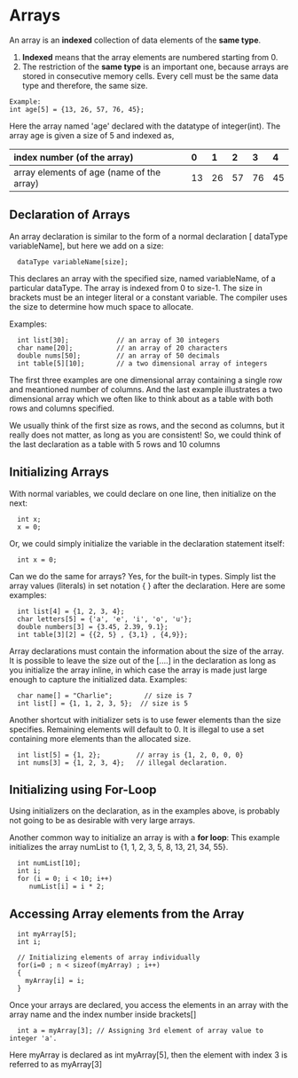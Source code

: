 # Arrays

An array is an **indexed** collection of data elements of the **same type**.
1. **Indexed** means that the array elements are numbered starting from 0.
2.  The restriction of the **same type** is an important one, because arrays are stored in consecutive memory cells. Every cell must be the same data type and therefore, the same size.

```text
Example:
int age[5] = {13, 26, 57, 76, 45};
```
Here the array named 'age' declared with the datatype of integer(int). The array age is given a size of 5 and indexed as,

| index number (of the array) | 0 | 1 |  2 | 3 | 4 |
| :--- | :--- | :--- | :--- | :--- | :--- |
| array elements of age (name of the array) | 13 | 26 | 57 | 76 | 45 |

## **Declaration of Arrays**


An array declaration is similar to the form of a normal declaration [ dataType variableName], but here we add on a size:
```text
  dataType variableName[size]; 
```
This declares an array with the specified size, named variableName, of a particular dataType.
The array is indexed from 0 to size-1. The size in brackets must be an integer literal or a constant variable. The compiler uses the size to determine how much space to allocate.

Examples:
```text
  int list[30];            // an array of 30 integers 
  char name[20];           // an array of 20 characters 
  double nums[50];         // an array of 50 decimals 
  int table[5][10];        // a two dimensional array of integers
```  

The first three examples are one dimensional array containing a single row and meantioned number of columns.
And the last example illustrates a two dimensional array which we often like to think about as a table with both rows and columns specified.

We usually think of the first size as rows, and the second as columns, but it really does not matter, as long as you are consistent!
So, we could think of the last declaration as a table with 5 rows and 10 columns

## **Initializing Arrays**


With normal variables, we could declare on one line, then initialize on the next:
```text
  int x; 
  x = 0;
```
Or, we could simply initialize the variable in the declaration statement itself:
```text
  int x = 0;
```
Can we do the same for arrays? Yes, for the built-in types. Simply list the array values (literals) in set notation { } after the declaration. Here are some examples:
```text
  int list[4] = {1, 2, 3, 4}; 
  char letters[5] = {'a', 'e', 'i', 'o', 'u'}; 
  double numbers[3] = {3.45, 2.39, 9.1}; 
  int table[3][2] = {{2, 5} , {3,1} , {4,9}}; 
```


Array declarations must contain the information about the size of the array. It is possible to leave the size out of the [....] in the declaration as long as you
initialize the array inline, in which case the array is made just large enough to capture the initialized data.
Examples:
```text
  char name[] = "Charlie";        // size is 7
  int list[] = {1, 1, 2, 3, 5};  // size is 5
```
Another shortcut with initializer sets is to use fewer elements than the size specifies. Remaining elements will default to 0.
It is illegal to use a set containing more elements than the allocated size.
```text
  int list[5] = {1, 2};         // array is {1, 2, 0, 0, 0}
  int nums[3] = {1, 2, 3, 4};   // illegal declaration.
```

## **Initializing using For-Loop**


Using initializers on the declaration, as in the examples above, is probably not going to be as desirable with very large arrays.

Another common way to initialize an array is with a **for loop**:
This example initializes the array numList to {1, 1, 2, 3, 5, 8, 13, 21, 34, 55}.
```text
  int numList[10];
  int i;
  for (i = 0; i < 10; i++)
     numList[i] = i * 2;
```

## **Accessing Array elements from the Array**

```text
  int myArray[5];
  int i;

  // Initializing elements of array individually
  for(i=0 ; n < sizeof(myArray) ; i++)
  {
    myArray[i] = i;
  }
```
Once your arrays are declared, you access the elements in an array with the array name and the index number inside brackets[]

```text
  int a = myArray[3]; // Assigning 3rd element of array value to integer 'a'.
```
Here myArray is declared as int myArray[5], then the element with index 3 is referred to as myArray[3]
